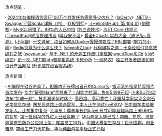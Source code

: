 
热点随笔：


· [2024年各编程语言运行100万个并发任务需要多少内存？](https://github.com) ([InCerry](https://github.com))· [.NET9 \- Swagger平替Scalar详解（四）](https://github.com) ([IT规划师](https://github.com))· [《HelloGitHub》第 104 期](https://github.com) ([削微寒](https://github.com))· [MySQL用错了，99%的人已中招](https://github.com) ([苏三说技术](https://github.com))· [.NET Core 线程池(ThreadPool)底层原理浅谈](https://github.com) ([叫我安不理](https://github.com))· [最全ECharts 实战大全（速记版\+资源）](https://github.com) ([小阿鑫](https://github.com))· [一文详解：项目如何从Docker慢慢演变成了K8s部署](https://github.com) ([努力的小雨](https://github.com))· [Redis究竟为什么这么快？](https://github.com) ([seven97\_top](https://github.com))· [代码编写之道：十条经验引领高效编程之旅](https://github.com) ([waynaqua](https://github.com))· [基于 .NET 的开源工作流引擎框架](https://github.com):[wgetCloud机场](https://tabijibiyori.org) ([小码编匠](https://github.com))· [记一次 .NET某hdp智能柜系统 卡死分析](https://github.com) ([一线码农](https://github.com))· [独立开发者应该如何设计产品网站](https://github.com) ([升讯威在线客服系统](https://github.com))


热点新闻：


· [AI编程在硅谷杀疯了，但国内还长得出自己的Cursor么](https://github.com)· [银河系外恒星特写照片首次发布](https://github.com)· [华为“最强Mate”手机来了！AI能力拉满，售价5499元起](https://github.com)· [小米SU7自动泊车“惊魂一刻”，技术漏洞何时休？](https://github.com)· [高密度、高可靠性：我国科学家实现金刚石光学信息存储](https://github.com)· [网友高速路上偶遇雷军，本人正在测试小米SUV](https://github.com)· [把中国车卖给俄罗斯人，比想象中复杂](https://github.com)· [余承东：尊界车长约5\.5米 尺寸可能超越马路上99\.99%的轿车](https://github.com)· [第一批用AI的外贸人已经赢麻了](https://github.com)· [华为鸿蒙大势已成！南航、东航、海航鸿蒙原生版办公应用上架：覆盖员工10万\+](https://github.com)· [中国大模型生存战：巨头围剿，创业难熬](https://github.com)· [突破生产力天花板，华为纯血鸿蒙平板正式亮相](https://github.com)


